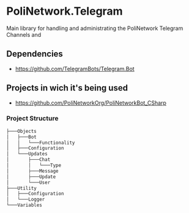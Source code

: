 # PoliNetwork.Telegram
Main library for handling and administrating the PoliNetwork Telegram Channels and 

## Dependencies
* https://github.com/TelegramBots/Telegram.Bot

## Projects in wich it's being used
* https://github.com/PoliNetworkOrg/PoliNetworkBot_CSharp


### Project Structure
```sh
├───Objects
│   ├───Bot
│   │   └───Functionality
│   ├───Configuration
│   └───Updates
│       ├───Chat
│       │   └───Type
│       ├───Message
│       ├───Update
│       └───User
├───Utility
│   ├───Configuration
│   └───Logger
└───Variables
```